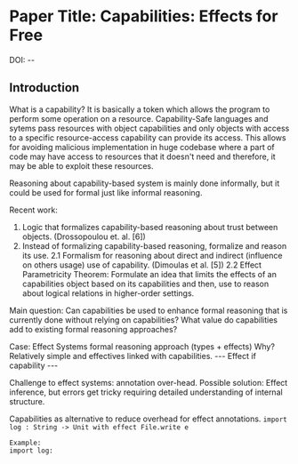# Paper Title: Capabilities: Effects for Free

DOI: --

## Introduction
What is a capability?
It is basically a token which allows the program to perform some operation on a resource.
Capability-Safe languages and sytems pass resources with object capabilities and only objects
with access to a specific resource-access capability can provide its access.
This allows for avoiding malicious implementation in huge codebase where a part of code
may have access to resources that it doesn't need and therefore, it may be able to 
exploit these resources.

Reasoning about capability-based system is mainly done informally, but it could be used for formal
just like informal reasoning.

Recent work:
1. Logic that formalizes capability-based reasoning about trust between objects. (Drossopoulou et. al. [6])
2. Instead of formalizing capability-based reasoning, formalize and reason its use.
2.1 Formalism for reasoning about direct and indirect (influence on others usage) use of capability. (Dimoulas et al. [5])
2.2 Effect Parametricity Theorem: Formulate an idea that limits the effects of an capabilities
object based on its capabilities and then, use to reason about logical relations in higher-order
settings.

Main question:
Can capabilities be used to enhance formal reasoning that is currently done without relying on capabilities? What value do capabilities add to existing formal reasoning approaches?

Case: Effect Systems formal reasoning approach (types + effects)
Why? Relatively simple and effectives linked with capabilities.
--- Effect if capability ---

Challenge to effect systems: annotation over-head.
Possible solution: Effect inference, but errors get tricky requiring detailed understanding of
internal structure. 

Capabilities as alternative to reduce overhead for effect annotations.
    ```
    import log : String -> Unit with effect File.write
    e
    ```
    
    Example:
    import log:
